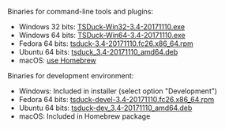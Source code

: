 Binaries for command-line tools and plugins:
* Windows 32 bits: [TSDuck-Win32-3.4-20171110.exe](https://github.com/tsduck/tsduck/releases/download/v3.4-20171110/TSDuck-Win32-3.4-20171110.exe)
* Windows 64 bits: [TSDuck-Win64-3.4-20171110.exe](https://github.com/tsduck/tsduck/releases/download/v3.4-20171110/TSDuck-Win64-3.4-20171110.exe)
* Fedora 64 bits: [tsduck-3.4-20171110.fc26.x86_64.rpm](https://github.com/tsduck/tsduck/releases/download/v3.4-20171110/tsduck-3.4-20171110.fc26.x86_64.rpm)
* Ubuntu 64 bits: [tsduck_3.4-20171110_amd64.deb](https://github.com/tsduck/tsduck/releases/download/v3.4-20171110/tsduck_3.4-20171110_amd64.deb)
* macOS: [use Homebrew](https://github.com/tsduck/homebrew-tsduck/blob/master/README.md)

Binaries for development environment:
* Windows: Included in installer (select option "Development")
* Fedora 64 bits: [tsduck-devel-3.4-20171110.fc26.x86_64.rpm](https://github.com/tsduck/tsduck/releases/download/v3.4-20171110/tsduck-devel-3.4-20171110.fc26.x86_64.rpm)
* Ubuntu 64 bits: [tsduck-dev_3.4-20171110_amd64.deb](https://github.com/tsduck/tsduck/releases/download/v3.4-20171110/tsduck-dev_3.4-20171110_amd64.deb)
* macOS: Included in Homebrew package
